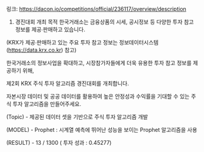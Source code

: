 링크:
https://dacon.io/competitions/official/236117/overview/description


1. 경진대회 개최 목적
한국거래소는 금융상품의 시세, 공시정보 등 다양한 투자 참고정보를 제공∙판매하고 있습니다.

(KRX가 제공∙판매하고 있는 주요 투자 참고 정보는 정보데이터시스템(https://data.krx.co.kr) 참고)



한국거래소의 정보사업을 확대하고, 시장참가자들에게 더욱 유용한 투자 참고 정보를 제공하기 위해,

제2회 KRX 주식 투자 알고리즘 경진대회를 개최합니다.



자본시장 데이터 및 공공 데이터를 활용하여 높은 안정성과 수익률을 기대할 수 있는 주식 투자 알고리즘을 만들어주세요.

(Topic) - 제공된 데이터 셋을 기반으로 주식 투자 알고리즘 개발

(MODEL) - Prophet : 시계열 예측에 뛰어난 성능을 보이는 Prophet 알고리즘을 사용


(RESULT) - 13 / 1300 ( 투자 성과 : 0.45277)
